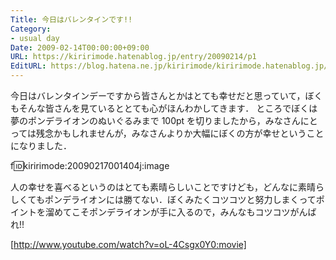 ```yaml
---
Title: 今日はバレンタインです!!
Category:
- usual day
Date: 2009-02-14T00:00:00+09:00
URL: https://kiririmode.hatenablog.jp/entry/20090214/p1
EditURL: https://blog.hatena.ne.jp/kiririmode/kiririmode.hatenablog.jp/atom/entry/8454420450078213448
---
```



今日はバレンタインデーですから皆さんとかはとても幸せだと思っていて，ぼくもそんな皆さんを見ているととても心がほんわかしてきます．
ところでぼくは夢のポンデライオンのぬいぐるみまで 100pt を切りましたから，みなさんにとっては残念かもしれませんが，みなさんよりか大幅にぼくの方が幸せということになりました．

f:id:kiririmode:20090217001404j:image

人の幸せを喜べるというのはとても素晴らしいことですけども，どんなに素晴らしくてもポンデライオンには勝てない．ぼくみたくコツコツと努力しまくってポイントを溜めてこそポンデライオンが手に入るので，みんなもコツコツがんばれ!!

[http://www.youtube.com/watch?v=oL-4Csgx0Y0:movie]
